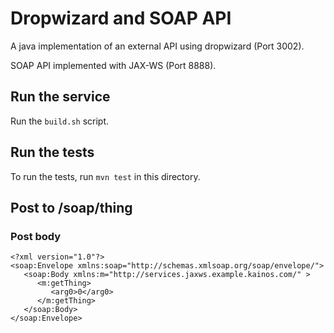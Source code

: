 #  Dropwizard and SOAP API

A java implementation of an external API using dropwizard (Port 3002).

SOAP API implemented with JAX-WS (Port 8888).

## Run the service

Run the `build.sh` script.

## Run the tests
To run the tests, run `mvn test` in this directory.

## Post to /soap/thing

### Post body

```
<?xml version="1.0"?>
<soap:Envelope xmlns:soap="http://schemas.xmlsoap.org/soap/envelope/">
   <soap:Body xmlns:m="http://services.jaxws.example.kainos.com/" >
      <m:getThing>
         <arg0>0</arg0>
      </m:getThing>
   </soap:Body>
</soap:Envelope>
```